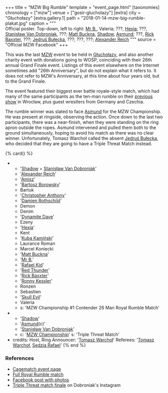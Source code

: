 +++
title = "MZW Big Rumble"
template = "event_page.html"
[taxonomies]
chronology = ["mzw"]
venue = ["gosir-glucholazy"]
[extra]
city = "Głuchołazy"
[extra.gallery.1]
path = "2018-01-14-mzw-big-rumble-plakat.jpg"
caption = """\
  Official poster. Top-down, left to right:
  [Mr B.](@/w/mr-b.md), Valeria;
  ???, [Hexia](@/w/hexia.md); 
  ???, [Stanisław Van Dobroniak](@/w/stanislaw-van-dobroniak.md), ???; 
  [Matt Buckna](@/w/matt-buckna.md), [Shadow](@/w/shadow.md), [Asmund](@/w/asmund.md);
  ???, [Rick Baxxter](@/w/rick-baxxter.md), ???;
  [Jędruś Bułecka](@/w/jedrus-bulecka.md), ???;
  ???, ???;
  [Alexander Reich](@/w/alex-ace.md)
"""
source = "Official MZW Facebook"
+++

This was the last [MZW](@/o/mzw.md) event to be held in [Głuchołazy](@/v/gosir-glucholazy.md), and also another charity event with donations going to WOŚP, coinciding with their 26th annual Grand Finale event. Listings of this event elsewhere on the Internet sometimes add "26th Anniversary", but do not explain what it refers to. It does not refer to MZW's Anniversary, at this time about four years old, but to the Grand Finale.

The event featured their biggest ever battle royale-style match, which had many of the same participants as the ten-man rumble on their [previous show](@/e/mzw/2017-12-02-mzw-freak-show.md) in Wrocław, plus guest wrestlers from Germany and Czechia.

The rumble winner was slated to face [Asmund](@/w/asmund.md) for the MZW Championship. He was present at ringside, observing the action. Once down to the last two participants, there was a near-finish, when they were standing on the ring apron outside the ropes. Asmund intervened and pulled them both to the ground simultaneously, hoping to avoid his match as there was no clear winner. Unfortunately, Tomasz Warchoł called the absent [Jędruś Bułecka](@/w/jedrus-bulecka.md), who decided that they are going to have a Triple Threat Match instead.

{% card() %}
- - '[Shadow](@/w/shadow.md) + [Stanisław Van Dobroniak](@/w/stanislaw-van-dobroniak.md)'
  - '[Alexander Reich](@/w/alex-ace.md)'
  - '[Amisz](@/w/axel-fox.md)'
  - '[Bartosz Borowsky](@/w/boro.md)'
  - Bartuk
  - '[Christopher Anthony](@/w/christopher-anthony.md)'
  - '[Damien Rothschild](@/w/damien-rothschild.md)'
  - Demon
  - Denim
  - '[Dynamite Dave](@/w/dynamite-dave.md)'
  - Ezeny
  - '[Hexia](@/w/hexia.md)'
  - Kent
  - '[Kuba Kamiński](@/w/jacob-crane.md)'
  - Laurance Roman
  - Marcel Koniecki
  - '[Matt Buckna](@/w/matt-buckna.md)'
  - '[Mr B.](@/w/mr-b.md)'
  - '[Rafael Kid](@/w/rafael-kid.md)'
  - '[Red Thunder](@/w/red-thunder.md)'
  - '[Rick Baxxter](@/w/rick-baxxter.md)'
  - '[Ronny Kessler](@/w/ronny-kessler.md)'
  - Ronzen
  - Sebastien
  - '[Skull Evil](@/w/skull-evil.md)'
  - Valeria
  - s: 'MZW Championship #1 Contender 26 Man Royal Rumble Match'
- - '[Shadow](@/w/shadow.md)'
  - '[Asmund](@/w/asmund.md)(c)'
  - '[Stanisław Van Dobroniak](@/w/stanislaw-van-dobroniak.md)'
  - c: '[MZW Championship](@/c/mzw-championship.md)'
    s: 'Triple Threat Match'
- credits:
    Host, Ring Announcer: '[Tomasz Warchoł](@/w/tomasz-warchol.md)'
    Referees: '[Tomasz Warchoł](@/w/tomasz-warchol.md), [Sędzia Rafael](@/w/rafael-kid.md)'
{% end %}

### References

* [Cagematch event page](https://www.cagematch.net/?id=1&nr=192262)
* [Full Royal Rumble match](https://www.youtube.com/watch?v=KLp-Ub3MGDo)
* [Facebook post with photos](https://www.facebook.com/ManiacZoneWrestling/posts/1204544136356477/)
* [Triple Threat match finale](https://www.instagram.com/stanimania/p/Bd-AHC1B1Ia/) on Dobroniak's Instagram
